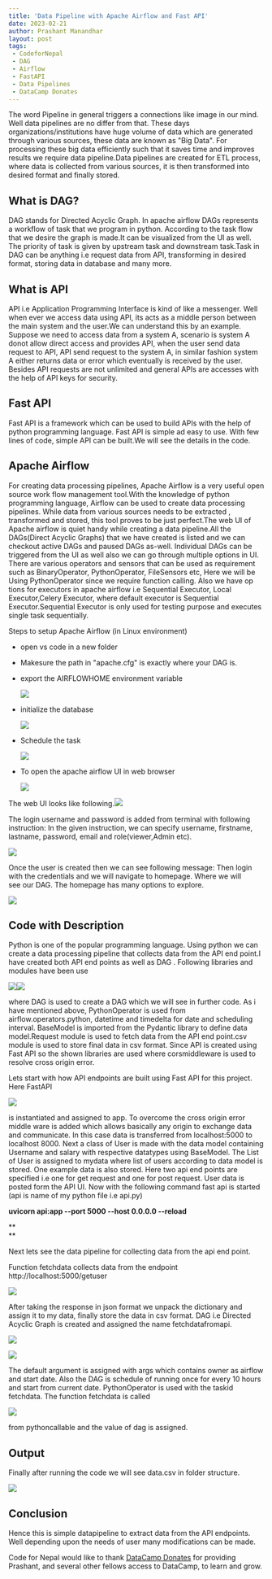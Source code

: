 ```yaml
---
title: 'Data Pipeline with Apache Airflow and Fast API'
date: 2023-02-21
author: Prashant Manandhar
layout: post
tags:
 - CodeforNepal
 - DAG
 - Airflow
 - FastAPI
 - Data Pipelines
 - DataCamp Donates
---
```



The word Pipeline in general triggers a connections like image in our mind. Well data pipelines are no differ from that. These days organizations/institutions have huge volume of data which are generated through various sources, these data are known as "Big Data". For processing these big data efficiently such that it saves time and improves results we require data pipeline.Data pipelines are created for ETL process, where data is collected from various sources, it is then transformed into desired format and finally stored.

**What is DAG?** 
-----------------

DAG stands for Directed Acyclic Graph. In apache airflow DAGs represents a workflow of task that we program in python. According to the task flow that we desire the graph is made.It can be visualized from the UI as well. The priority of task is given by upstream task and downstream task.Task in DAG can be anything i.e request data from API, transforming in desired format, storing data in database and many more.

What is API
-----------

API i.e Application Programming Interface is kind of like a messenger. Well when ever we access data using API, its acts as a middle person between the main system and the user.We can understand this by an example. Suppose we need to access data from a system A, scenario is system A donot allow direct access and provides API, when the user send data request to API, API send request to the system A, in similar fashion system A either returns data or error which eventually is received by the user. Besides API requests are not unlimited and general APIs are accesses with the help of API keys for security.

Fast API 
---------

Fast API is a framework which can be used to build APIs with the help of python programming language. Fast API is simple ad easy to use. With few lines of code, simple API can be built.We will see the details in the code.

Apache Airflow
--------------

For creating data processing pipelines, Apache Airflow is a very useful open source work flow management tool.With the knowledge of python programming language, Airflow can be used to create data processing pipelines. While data from various sources needs to be extracted , transformed and stored, this tool proves to be just perfect.The web UI of Apache airflow is quiet handy while creating a data pipeline.All the DAGs(Direct Acyclic Graphs) that we have created is listed and we can checkout active DAGs and paused DAGs as-well. Individual DAGs can be triggered from the UI as well also we can go through multiple options in UI. There are various operators and sensors that can be used as requirement such as BinaryOperator, PythonOperator, FileSensors etc, Here we will be Using PythonOperator since we require function calling. Also we have op tions for executors in apache airflow i.e Sequential Executor, Local Executor,Celery Executor, where default executor is Sequential Executor.Sequential Executor is only used for testing purpose and executes single task sequentially.

Steps to setup Apache Airflow (in Linux environment)

-   open vs code in a new folder
-   Makesure the path in "apache.cfg" is exactly where your DAG is.
-   export the AIRFLOWHOME environment variable

    [![](https://blogger.googleusercontent.com/img/a/AVvXsEivGuBGkKOG1YKsGLqgvxYjCife2x5V2afGCYCBLTyMDL5m_mJiV_NqU3zmoiQZPRhQRrcF6HolqPG00CrhxPB2PWo6hXGAk8zy0aTShhRG7IUFWDFIfqc4I_Ze0dZ1K8zGHOitpQrngS3c_86pO8jdIn0WstysojDgh4ZghI90FkqKxswECTqbFKT6)](https://blogger.googleusercontent.com/img/a/AVvXsEivGuBGkKOG1YKsGLqgvxYjCife2x5V2afGCYCBLTyMDL5m_mJiV_NqU3zmoiQZPRhQRrcF6HolqPG00CrhxPB2PWo6hXGAk8zy0aTShhRG7IUFWDFIfqc4I_Ze0dZ1K8zGHOitpQrngS3c_86pO8jdIn0WstysojDgh4ZghI90FkqKxswECTqbFKT6)
-   initialize the database

    [![](https://blogger.googleusercontent.com/img/a/AVvXsEgyCiSGCCXoKw10kJLWt6CRSgSiTmdV-CUmKTvz_Hi7eYit_JoPsO5qUzZ2BsxI3_vlZxCEhntiq47YfIhSAhm9agb1-6HLF82WHxYoHOjlJsO-PEpoajxeulUyqpcK-EI0tbS1PO4BbdCxVGQ9Z2OMMQ7EBvBX4DthHxCVV61mprDuPF3R6zIBypy9)](https://blogger.googleusercontent.com/img/a/AVvXsEgyCiSGCCXoKw10kJLWt6CRSgSiTmdV-CUmKTvz_Hi7eYit_JoPsO5qUzZ2BsxI3_vlZxCEhntiq47YfIhSAhm9agb1-6HLF82WHxYoHOjlJsO-PEpoajxeulUyqpcK-EI0tbS1PO4BbdCxVGQ9Z2OMMQ7EBvBX4DthHxCVV61mprDuPF3R6zIBypy9)
-   Schedule the task

    [![](https://blogger.googleusercontent.com/img/a/AVvXsEjhaBnG2xr6wIyQCyKsYyNBgYYdKy9zxvYJ3GJ28u84ikPeMPqo5tqKfIG8efHrXulAmdhATMZARz3bRB9SDCpKBNSyOHh-rXWi8uTIjqtH_rrERUJjPXVkzIpl8uql7kOTPS9KfHyrKkAWEIQ6ovr4YNzoAW-8xT83JU2e1iw-yhyI98IYeUuuLBI9)](https://blogger.googleusercontent.com/img/a/AVvXsEjhaBnG2xr6wIyQCyKsYyNBgYYdKy9zxvYJ3GJ28u84ikPeMPqo5tqKfIG8efHrXulAmdhATMZARz3bRB9SDCpKBNSyOHh-rXWi8uTIjqtH_rrERUJjPXVkzIpl8uql7kOTPS9KfHyrKkAWEIQ6ovr4YNzoAW-8xT83JU2e1iw-yhyI98IYeUuuLBI9)

-   To open the apache airflow UI in web browser

    [![](https://blogger.googleusercontent.com/img/a/AVvXsEhE8i316NLtcgbUkY2G1YY_LWRXooxUAyGzbFIi4se_nVo4SjR5nBoabym6C4jPdVOYhgFtnqmY9VfXt3jbMyJkTRwS5HySyjbqvmfzChwTXnsJoI_DGxMrv0Tv9zZVOeKUihC9e2IcMc4AMiHeF0c49IQLmYBCya_ezLjUacmn4BnptDgV0Wgf_J6Q)](https://blogger.googleusercontent.com/img/a/AVvXsEhE8i316NLtcgbUkY2G1YY_LWRXooxUAyGzbFIi4se_nVo4SjR5nBoabym6C4jPdVOYhgFtnqmY9VfXt3jbMyJkTRwS5HySyjbqvmfzChwTXnsJoI_DGxMrv0Tv9zZVOeKUihC9e2IcMc4AMiHeF0c49IQLmYBCya_ezLjUacmn4BnptDgV0Wgf_J6Q)

The web UI looks like following.[![](https://blogger.googleusercontent.com/img/a/AVvXsEiL8JzsZLTtJWrPiEZaBKWqoujK8zwi9I9_HIGM1lfV8wJEOiitjItuoHAew25jkkwwrue1JcoiFQMHDmse7lYN4l5voYkqMfc6DGKzPEbbeQO_DbPWy_tGB-er0CSfpUY5etgUBpaHhygXkLOallL0YAmYP0jR23KmmMUOfQHNM1s3bqcLBpaEn6cu=w603-h338)](https://blogger.googleusercontent.com/img/a/AVvXsEiL8JzsZLTtJWrPiEZaBKWqoujK8zwi9I9_HIGM1lfV8wJEOiitjItuoHAew25jkkwwrue1JcoiFQMHDmse7lYN4l5voYkqMfc6DGKzPEbbeQO_DbPWy_tGB-er0CSfpUY5etgUBpaHhygXkLOallL0YAmYP0jR23KmmMUOfQHNM1s3bqcLBpaEn6cu)

The login username and password is added from terminal with following instruction: In the given instruction, we can specify username, firstname, lastname, password, email and role(viewer,Admin etc).

[![](https://blogger.googleusercontent.com/img/a/AVvXsEixPp-7cq-SJ1FbSgj0-WQq8DgzZ9s6uEywltK0-XbgCw4Lw6CO522w4isyntHax4id_TnRtBZdoAVGkqaqoWlkjj2a1RXsO19-hHcPdoE6geUee1CxfvNLSKG57YxMjl3cDKDbK5tndvQ9yoCNhi_xBtA2SxlwUYpD_WxvcpTiG_kXdKb4bOJkQPz_=w508-h19)](https://blogger.googleusercontent.com/img/a/AVvXsEixPp-7cq-SJ1FbSgj0-WQq8DgzZ9s6uEywltK0-XbgCw4Lw6CO522w4isyntHax4id_TnRtBZdoAVGkqaqoWlkjj2a1RXsO19-hHcPdoE6geUee1CxfvNLSKG57YxMjl3cDKDbK5tndvQ9yoCNhi_xBtA2SxlwUYpD_WxvcpTiG_kXdKb4bOJkQPz_)

Once the user is created then we can see following message: Then login with the credentials and we will navigate to homepage. Where we will see our DAG. The homepage has many options to explore.

[![](https://blogger.googleusercontent.com/img/a/AVvXsEhq5_i2HkJQThoYFDqaUmyJ3Jm5tbOy-rhT4Y6LDUwkz8chVMlKI5o_Wsxl5chrx6UET8HwrXaBIvOQJ-SqWBXIsovbJ9NOGzVTLs_CMG8Zy-NinWgELXizlHP7z_YtgoR72e8hDpAYCumwqWv8N2WNLRlL13NawOe9VRmeFlvAkb2CpTnKu7AqvUrI)](https://blogger.googleusercontent.com/img/a/AVvXsEhq5_i2HkJQThoYFDqaUmyJ3Jm5tbOy-rhT4Y6LDUwkz8chVMlKI5o_Wsxl5chrx6UET8HwrXaBIvOQJ-SqWBXIsovbJ9NOGzVTLs_CMG8Zy-NinWgELXizlHP7z_YtgoR72e8hDpAYCumwqWv8N2WNLRlL13NawOe9VRmeFlvAkb2CpTnKu7AqvUrI)

**Code with Description** 
--------------------------

Python is one of the popular programming language. Using python we can create a data processing pipeline that collects data from the API end point.I have created both API end points as well as DAG . Following libraries and modules have been use

[![](https://blogger.googleusercontent.com/img/a/AVvXsEiVQCDO8HpSfFo3iW6GEgHYiQEsiBbGU9UgjFz3aSRk398ypYS7AWL3_UuYfH2MCvJuDeoG3TQa2YfWWFj1aH1nvoRLQ5JmUjofLxZEYTFNPvUzwjS4eAOB22SXg-GNSfvJubtGuBFc5Vh0twSrbGwwA6Ml2eQDOR3slQS5XOuDAQXMfXO9GfhWQjTu=w539-h177)](https://blogger.googleusercontent.com/img/a/AVvXsEiVQCDO8HpSfFo3iW6GEgHYiQEsiBbGU9UgjFz3aSRk398ypYS7AWL3_UuYfH2MCvJuDeoG3TQa2YfWWFj1aH1nvoRLQ5JmUjofLxZEYTFNPvUzwjS4eAOB22SXg-GNSfvJubtGuBFc5Vh0twSrbGwwA6Ml2eQDOR3slQS5XOuDAQXMfXO9GfhWQjTu)[![](https://blogger.googleusercontent.com/img/a/AVvXsEg7UWwsbt93fkwg545caVan88PJhpO4PTOmmHAnIMYdAC0IZ0IEX6_HKUv2yzjkjXtjo35oqhbU2NeW4Fr89YzfcXmgQLuF6hBeJxlUDlZHZvTHGzOy-YJJOQD9qk3utvf0I21fR4nPP8RXXyURqdskuYXq0Zgrc34zSkgAUQ04EaUZdWGl0zNTPmrM=w541-h111)](https://blogger.googleusercontent.com/img/a/AVvXsEg7UWwsbt93fkwg545caVan88PJhpO4PTOmmHAnIMYdAC0IZ0IEX6_HKUv2yzjkjXtjo35oqhbU2NeW4Fr89YzfcXmgQLuF6hBeJxlUDlZHZvTHGzOy-YJJOQD9qk3utvf0I21fR4nPP8RXXyURqdskuYXq0Zgrc34zSkgAUQ04EaUZdWGl0zNTPmrM)

where DAG is used to create a DAG which we will see in further code. As i have mentioned above, PythonOperator is used from airflow.operators.python, datetime and timedelta for date and scheduling interval. BaseModel is imported from the Pydantic library to define data model.Request module is used to fetch data from the API end point.csv module is used to store final data in csv format. Since API is created using Fast API so the shown libraries are used where corsmiddleware is used to resolve cross origin error.

Lets start with how API endpoints are built using Fast API for this project. Here FastAPI

[![](https://blogger.googleusercontent.com/img/a/AVvXsEjIS83Gmap--WBn7ZW5L4KOWAHtwXORtNmpJmoBBjk-6ZfGUxtJN_bitkZBv0Tr-ZNedGCPzFn2zUX8sjaFFK6VziDqwz-26DS7T3P9LyJTeodn7KU4528hAtAH47XL0OfavAad0Q866yjywNehnZwQuZ8mnqXSL62ZwOGA4QTCsOhqKcHp8MCxoEwr=w400-h457)](https://blogger.googleusercontent.com/img/a/AVvXsEjIS83Gmap--WBn7ZW5L4KOWAHtwXORtNmpJmoBBjk-6ZfGUxtJN_bitkZBv0Tr-ZNedGCPzFn2zUX8sjaFFK6VziDqwz-26DS7T3P9LyJTeodn7KU4528hAtAH47XL0OfavAad0Q866yjywNehnZwQuZ8mnqXSL62ZwOGA4QTCsOhqKcHp8MCxoEwr)

is instantiated and assigned to app. To overcome the cross origin error middle ware is added which allows basically any origin to exchange data and communicate. In this case data is transferred from localhost:5000 to localhost 8000. Next a class of User is made with the data model containing Username and salary with respective datatypes using BaseModel. The List of User is assigned to mydata where list of users according to data model is stored. One example data is also stored. Here two api end points are specified i.e one for get request and one for post request. User data is posted form the API UI. Now with the following command fast api is started (api is name of my python file i.e api.py)

**uvicorn api:app --port 5000 --host 0.0.0.0 --reload**

**\
**

Next lets see the data pipeline for collecting data from the api end point.

Function fetchdata collects data from the endpoint http://localhost:5000/getuser

[![](https://blogger.googleusercontent.com/img/a/AVvXsEjvTBGBrVd5owq7f_5_OVNNNZhurLcdadE3stwzU-YEjytHwT_qr7bES04UWBrDDSNtq5DxrCJ_GC-9BSSoFPbcVW6NZZLAuA9qtHn4sS-L27OYr-mwQWDB_nYSuu5StSyTuT4vnr2cLADcHkt8d69TjLFLCqE-Hir5WMNof7BkuRZhTffjt3Xpe04F=w479-h185)](https://blogger.googleusercontent.com/img/a/AVvXsEjvTBGBrVd5owq7f_5_OVNNNZhurLcdadE3stwzU-YEjytHwT_qr7bES04UWBrDDSNtq5DxrCJ_GC-9BSSoFPbcVW6NZZLAuA9qtHn4sS-L27OYr-mwQWDB_nYSuu5StSyTuT4vnr2cLADcHkt8d69TjLFLCqE-Hir5WMNof7BkuRZhTffjt3Xpe04F)

After taking the response in json format we unpack the dictionary and assign it to my data, finally store the data in csv format. DAG i.e Directed Acyclic Graph is created and assigned the name fetchdatafromapi.

[![](https://blogger.googleusercontent.com/img/a/AVvXsEhlAQ3WRb1dIpTnhyyxm4hP30svVuXNQd3K7TI9oG7Ij2oIE_RGoCzemei_-qUr0_tmBam-DX5v4yBkOSqQClVPnqovuJoNCKwFpCBJB3N6baDF96JQcOrlWO3-8rWIsT1MYmGnqYwZ_dnBQ7RQLB2BXeW0uheGKl8SAm2gsRhz7exd5qOZOQos7wmS=w368-h81)](https://blogger.googleusercontent.com/img/a/AVvXsEhlAQ3WRb1dIpTnhyyxm4hP30svVuXNQd3K7TI9oG7Ij2oIE_RGoCzemei_-qUr0_tmBam-DX5v4yBkOSqQClVPnqovuJoNCKwFpCBJB3N6baDF96JQcOrlWO3-8rWIsT1MYmGnqYwZ_dnBQ7RQLB2BXeW0uheGKl8SAm2gsRhz7exd5qOZOQos7wmS)

[![](https://blogger.googleusercontent.com/img/a/AVvXsEh5RHx6bsGna2JW8WDrn-jzNk7SHJUZUgbBGg57YHjoclri2HacLvvlcTNDztTLu5Bgkl87K_OZdkgOjZTGvHWJA0LpDHtXtL-Zukg5gBUlZtQN4w7xdV78mTL-USCfQBuZg6sO3_WXL5DMn6b-xKXa0XgrB3sKYkM5NQaK4ypiu5SHzGevGlzoHbgW=w368-h139)](https://blogger.googleusercontent.com/img/a/AVvXsEh5RHx6bsGna2JW8WDrn-jzNk7SHJUZUgbBGg57YHjoclri2HacLvvlcTNDztTLu5Bgkl87K_OZdkgOjZTGvHWJA0LpDHtXtL-Zukg5gBUlZtQN4w7xdV78mTL-USCfQBuZg6sO3_WXL5DMn6b-xKXa0XgrB3sKYkM5NQaK4ypiu5SHzGevGlzoHbgW)

The default argument is assigned with args which contains owner as airflow and start date. Also the DAG is schedule of running once for every 10 hours and start from current date. PythonOperator is used with the taskid fetchdata. The function fetchdata is called

[![](https://blogger.googleusercontent.com/img/a/AVvXsEgL7G_kKhgmMkhyMomDPirKeCqjz9uqBCUgPVYqRGHwAUxtaAk-Pq95g8m-l8ICP9JCicbjyVxNRjRt45oe0JV_EU-9BCgmW5SPCVfRsxYDeXg6rKTXfhvtikTlY1TYH2sSVpgmGGIxdZP5zb4i8bGlMMNw5br--h0-nJDEJAAQ1C3bw6zeAlETIIIJ=w392-h160)](https://blogger.googleusercontent.com/img/a/AVvXsEgL7G_kKhgmMkhyMomDPirKeCqjz9uqBCUgPVYqRGHwAUxtaAk-Pq95g8m-l8ICP9JCicbjyVxNRjRt45oe0JV_EU-9BCgmW5SPCVfRsxYDeXg6rKTXfhvtikTlY1TYH2sSVpgmGGIxdZP5zb4i8bGlMMNw5br--h0-nJDEJAAQ1C3bw6zeAlETIIIJ)

from pythoncallable and the value of dag is assigned.

Output 
-------

Finally after running the code we will see data.csv in folder structure.

[![](https://blogger.googleusercontent.com/img/a/AVvXsEhtmiReKOQlNfEn3EgjgA5V6Dcf8oFcFIbxeWLlUvxUuxGPd-sz8IFjH9WFtEXDSW3STruyR8UvlAoLUVcA-RCQx5E1_BtW_BD_T-D3Xp0l_QnyWT-Q8WMv-g_CsHuuCpBZS3vH7goELfzIpRa2pfrAjrTbcpSei1_MIqXz1wBCewepuz_sXRngTu_D)](https://blogger.googleusercontent.com/img/a/AVvXsEhtmiReKOQlNfEn3EgjgA5V6Dcf8oFcFIbxeWLlUvxUuxGPd-sz8IFjH9WFtEXDSW3STruyR8UvlAoLUVcA-RCQx5E1_BtW_BD_T-D3Xp0l_QnyWT-Q8WMv-g_CsHuuCpBZS3vH7goELfzIpRa2pfrAjrTbcpSei1_MIqXz1wBCewepuz_sXRngTu_D)

Conclusion
----------

Hence this is simple datapipeline to extract data from the API endpoints. Well depending upon the needs of user many modifications can be made.

Code for Nepal would like to thank [DataCamp Donates](https://www.datacamp.com/donates) for providing Prashant, and several other fellows access to DataCamp, to learn and grow.
